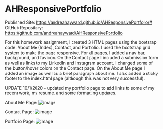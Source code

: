 # AHResponsivePortfolio

Published Site: https://andreahayward.github.io/AHResponsivePortfolio/#
GitHub Repository: https://github.com/andreahayward/AHResponsivePortfolio

For this homework assignment, I created 3 HTML pages using the bootsrap code. About Me (Index), Contact, and Portfolio. I used the bootstrap grid system to make the page responsive. For all pages, I added a nav bar, background, and favicon.
On the Contact page I included a submission form as well as links to my LinkedIn and Instagram account. I changed some of the button/hover colors on the Contact page.
On the About Me page I added an image as well as a brief paragraph about me.
I also added a sticky footer to the index.html page (although this was not very successful).

UPDATE 10/1/2020 - updated my portfolio page to add links to some of my recent work, my resume, and some formatting updates.

About Me Page:
![image](https://user-images.githubusercontent.com/67828728/94831272-85f34a80-03da-11eb-8ce5-5c0731ef15ab.png)

Contact Page:
![image](https://user-images.githubusercontent.com/67828728/94831325-94d9fd00-03da-11eb-8b04-41168b7e5fc0.png)

Portfolio Page:
![image](https://user-images.githubusercontent.com/67828728/94831360-a28f8280-03da-11eb-97b1-0162d3b6083f.png)

